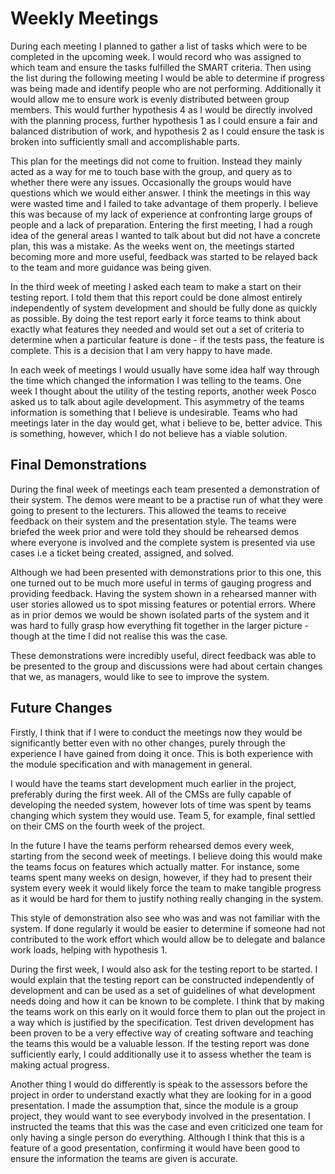 # Weekly Meetings

During each meeting I planned to gather a list of tasks which were to be completed in the upcoming week. I would record who was assigned to which team and ensure the tasks fulfilled the SMART criteria. Then using the list during the following meeting I would be able to determine if progress was being made and identify people who are not performing. Additionally it would allow me to ensure work is evenly distributed between group members. This would further hypothesis 4 as I would be directly involved with the planning process, further hypothesis 1 as I could ensure a fair and balanced distribution of work, and hypothesis 2 as I could ensure the task is broken into sufficiently small and accomplishable parts.

This plan for the meetings did not come to fruition. Instead they mainly acted as a way for me to touch base with the group, and query as to whether there were any issues. Occasionally the groups would have questions which we would either answer. I think the meetings in this way were wasted time and I failed to take advantage of them properly. I believe this was because of my lack of experience at confronting large groups of people and a lack of preparation. Entering the first meeting, I had a rough idea of the general areas I wanted to talk about but did not have a concrete plan, this was a mistake. As the weeks went on, the meetings started becoming more and more useful, feedback was started to be relayed back to the team and more guidance was being given.

In the third week of meeting I asked each team to make a start on their testing report. I told them that this report could be done almost entirely independently of system development and should be fully done as quickly as possible. By doing the test report early it force teams to think about exactly what features they needed and would set out a set of criteria to determine when a particular feature is done - if the tests pass, the feature is complete. This is a decision that I am very happy to have made.

In each week of meetings I would usually have some idea half way through the time which changed the information I was telling to the teams. One week I thought about the utility of the testing reports, another week Posco asked us to talk about agile development. This asymmetry of the teams information is something that I believe is undesirable. Teams who had meetings later in the day would get, what i believe to be, better advice. This is something, however, which I do not believe has a viable solution.

## Final Demonstrations

During the final week of meetings each team presented a demonstration of their system. The demos were meant to be a practise run of what they were going to present to the lecturers. This allowed the teams to receive feedback on their system and the presentation style. The teams were briefed the week prior and were told they should be rehearsed demos where everyone is involved and the complete system is presented via use cases i.e a ticket being created, assigned, and solved.

Although we had been presented with demonstrations prior to this one, this one turned out to be much more useful in terms of gauging progress and providing feedback. Having the system shown in a rehearsed manner with user stories allowed us to spot missing features or potential errors. Where as in prior demos we would be shown isolated parts of the system and it was hard to fully grasp how everything fit together in the larger picture - though at the time I did not realise this was the case.

These demonstrations were incredibly useful, direct feedback was able to be presented to the group and discussions were had about certain changes that we, as managers, would like to see to improve the system.

## Future Changes

Firstly, I think that if I were to conduct the meetings now they would be significantly better even with no other changes, purely through the experience I have gained from doing it once. This is both experience with the module specification and with management in general.

I would have the teams start development much earlier in the project, preferably during the first week. All of the CMSs are fully capable of developing the needed system, however lots of time was spent by teams changing which system they would use. Team 5, for example, final settled on their CMS on the fourth week of the project.

In the future I have the teams perform rehearsed demos every week, starting from the second week of meetings. I believe doing this would make the teams focus on features which actually matter. For instance, some teams spent many weeks on design, however, if they had to present their system every week it would likely force the team to make tangible progress as it would be hard for them to justify nothing really changing in the system.

This style of demonstration also see who was and was not familiar with the system. If done regularly it would be easier to determine if someone had not contributed to the work effort which would allow be to delegate and balance work loads, helping with hypothesis 1.

During the first week, I would also ask for the testing report to be started. I would explain that the testing report can be constructed independently of development and can be used as a set of guidelines of what development needs doing and how it can be known to be complete. I think that by making the teams work on this early on it would force them to plan out the project in a way which is justified by the specification. Test driven development has been proven to be a very effective way of creating software and teaching the teams this would be a valuable lesson. If the testing report was done sufficiently early, I could additionally use it to assess whether the team is making actual progress.

Another thing I would do differently is speak to the assessors before the project in order to understand exactly what they are looking for in a good presentation. I made the assumption that, since the module is a group project, they would want to see everybody involved in the presentation. I instructed the teams that this was the case and even criticized one team for only having a single person do everything. Although I think that this is a feature of a good presentation, confirming it would have been good to ensure the information the teams are given is accurate.
